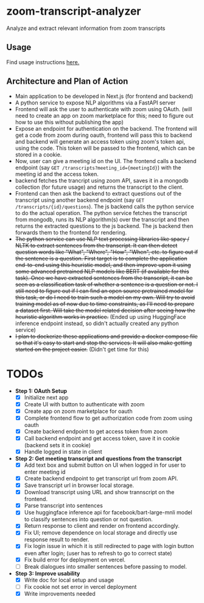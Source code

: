 # zoom-transcript-analyzer
Analyze and extract relevant information from zoom transcripts

## Usage
Find usage instructions [here.](./DOCUMENTATION.md)

## Architecture and Plan of Action
  
- Main application to be developed in Next.js (for frontend and backend)
- A python service to expose NLP algorithms via a FastAPI server
- Frontend will ask the user to authenticate with zoom using OAuth. (will need to create an app on zoom marketplace for this; need to figure out how to use this without publishing the app)
- Expose an endpoint for authentication on the backend. The frontend will get a code from zoom during oauth, frontend will pass this to backend and backend will generate an access token using zoom's token api, using the code. This token will be passed to the frontend, which can be stored in a cookie.
- Now, user can give a meeting id on the UI. The frontend calls a backend endpoint (say `GET /transcripts?meeting_id={meetingId}`) with the meeting id and the access token.
- backend fetches the trancript using zoom API, saves it in a mongodb collection (for future usage) and returns the transcript to the client.
- Frontend can then ask the backend to extract questions out of the transcript using another backend endpoint (say `GET /transcripts/{id}/questions`). The js backend calls the python service to do the actual operation. The python service fetches the transcript from mongodb, runs its NLP algorithm(s) over the transcript and then returns the extracted questions to the js backend. The js backend then forwards them to the frontend for rendering.
- ~~The python service can use NLP text processing libraries like spacy / NLTK to extract sentences from the transcript. It can then detect question words like "What", "Where", "How", "When", etc. to figure out if the sentence is a question. First target is to complete the application end-to-end using this heuristic model, and then improve upon it using some advanced pretrained NLP models like BERT (if available for this task). Once we have extracted sentences from the transcript, it can be seen as a classification task of whether a sentence is a question or not. I still need to figure out if I can find an open source pretrained model for this task, or do I need to train such a model on my own. Will try to avoid training model as of now due to time constraints, as I'll need to prepare a dataset first. Will take the model related decision after seeing how the heuristic algorithm works in practice.~~ (Ended up using HuggingFace inference endpoint instead, so didn't actually created any python service)
- ~~I plan to dockerize these applications and provide a docker compose file so that it's easy to start and stop the services. It will also make getting started on the project easier.~~ (Didn't get time for this)

# TODOs

- **Step 1: OAuth Setup**
  - [x] Initialize next app
  - [x] Create UI with button to authenticate with zoom
  - [x] Create app on zoom marketplace for oauth
  - [x] Complete frontend flow to get authorization code from zoom using oauth
  - [x] Create backend endpoint to get access token from zoom
  - [x] Call backend endpoint and get access token, save it in cookie (backend sets it in cookie)
  - [x] Handle logged in state in client

- **Step 2: Get meeting transcript and questions from the transcript**
  - [x] Add text box and submit button on UI when logged in for user to enter meeting id
  - [x] Create backend endpoint to get transcript url from zoom API.
  - [x] Save transcript url in browser local storage.
  - [x] Download transcript using URL and show trannscript on the frontend.
  - [x] Parse transcript into sentences
  - [x] Use huggingface inference api for facebook/bart-large-mnli model to classify sentences into question or not question.
  - [x] Return response to client and render on frontend accordingly.
  - [x] Fix UI; remove dependence on local storage and directly use response result to render.
  - [x] Fix login issue in which it is still redirected to page with login button even after login; (user has to refresh to go to correct state)
  - [x] Fix build error for deployment on vercel.
  - [ ] Break dialogues into smaller sentences before passing to model.

- **Step 3: Improve usability**
  - [x] Write doc for local setup and usage
  - [ ] Fix cookie not set error in vercel deployment
  - [x] Write improvements needed